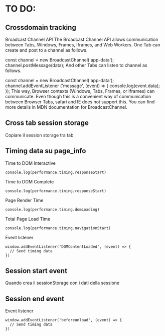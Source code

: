 # TO DO:

## Crossdomain tracking
Broadcast Channel API
The Broadcast Channel API allows communication between Tabs, Windows, Frames, Iframes, and Web Workers. One Tab can create and post to a channel as follows.

const channel = new BroadcastChannel('app-data');
channel.postMessage(data);
And other Tabs can listen to channel as follows.

const channel = new BroadcastChannel('app-data');
channel.addEventListener ('message', (event) => {
 console.log(event.data);
});
This way, Browser contexts (Windows, Tabs, Frames, or Iframes) can communicate. Even though this is a convenient way of communication between Browser Tabs, safari and IE does not support this. You can find more details in MDN documentation for BroadcastChannel.


## Cross tab session storage
Copiare il session storage tra tab


## Timing data su page_info
Time to DOM Interactive
<pre><code>console.log(performance.timing.responseStart)</pre></code>

Time to DOM Complete
<pre><code>console.log(performance.timing.responseStart)</pre></code>

Page Render Time
<pre><code>console.log(performance.timing.domLoading)</pre></code>

Total Page Load Time
<pre><code>console.log(performance.timing.navigationStart)</pre></code>

Event listener
<pre><code>window.addEventListener('DOMContentLoaded', (event) => {
  // Send timing data
})</pre></code>


## Session start event
Quando crea il sessionStorage con i dati della sessione


## Session end event
Event listener
<pre><code>window.addEventListener('beforeunload', (event) => {
  // Send timing data
})</pre></code>
